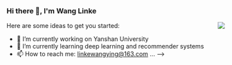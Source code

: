 ### Hi there 👋, I'm Wang Linke

<img align="right" src="https://github-readme-stats.vercel.app/api?username=wanglinke521&show_icons=true&icon_color=CE1D2D&text_color=718096&bg_color=ffffff&hide_title=true" />

Here are some ideas to get you started:

- 🔭 I’m currently working on Yanshan University
- 🌱 I’m currently learning deep learning and recommender systems
- 📫 How to reach me: linkewangying@163.com
 ...
-->

